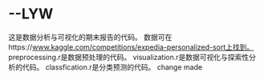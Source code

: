 # --LYW
这是数据分析与可视化的期末报告的代码。
数据可在https://www.kaggle.com/competitions/expedia-personalized-sort上找到。
preprocessing.r是数据预处理的代码。
visualization.r是数据可视化与探索性分析的代码。
classfication.r是分类预测的代码。
change made
